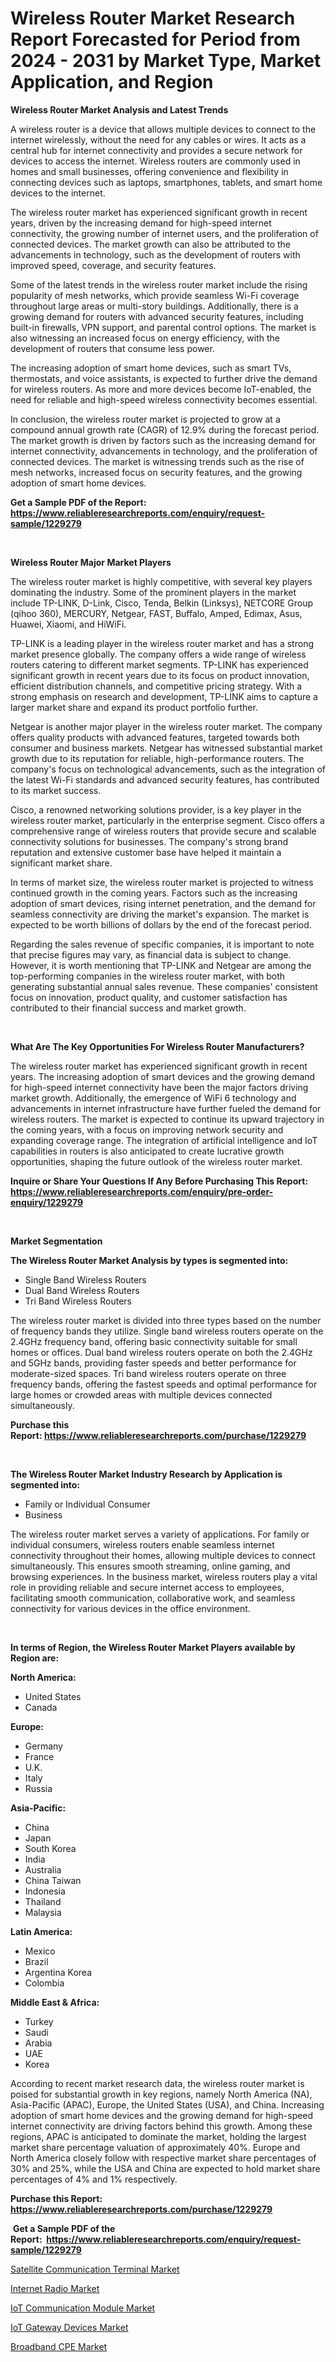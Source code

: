 <p><h1>Wireless Router Market Research Report Forecasted for Period from 2024 -  2031 by Market Type, Market Application, and Region</h1></p><p><strong>Wireless Router Market Analysis and Latest Trends</strong></p>
<p><p>A wireless router is a device that allows multiple devices to connect to the internet wirelessly, without the need for any cables or wires. It acts as a central hub for internet connectivity and provides a secure network for devices to access the internet. Wireless routers are commonly used in homes and small businesses, offering convenience and flexibility in connecting devices such as laptops, smartphones, tablets, and smart home devices to the internet.</p><p>The wireless router market has experienced significant growth in recent years, driven by the increasing demand for high-speed internet connectivity, the growing number of internet users, and the proliferation of connected devices. The market growth can also be attributed to the advancements in technology, such as the development of routers with improved speed, coverage, and security features.</p><p>Some of the latest trends in the wireless router market include the rising popularity of mesh networks, which provide seamless Wi-Fi coverage throughout large areas or multi-story buildings. Additionally, there is a growing demand for routers with advanced security features, including built-in firewalls, VPN support, and parental control options. The market is also witnessing an increased focus on energy efficiency, with the development of routers that consume less power.</p><p>The increasing adoption of smart home devices, such as smart TVs, thermostats, and voice assistants, is expected to further drive the demand for wireless routers. As more and more devices become IoT-enabled, the need for reliable and high-speed wireless connectivity becomes essential.</p><p>In conclusion, the wireless router market is projected to grow at a compound annual growth rate (CAGR) of 12.9% during the forecast period. The market growth is driven by factors such as the increasing demand for internet connectivity, advancements in technology, and the proliferation of connected devices. The market is witnessing trends such as the rise of mesh networks, increased focus on security features, and the growing adoption of smart home devices.</p></p>
<p><strong>Get a Sample PDF of the Report:&nbsp; <a href="https://www.reliableresearchreports.com/enquiry/request-sample/1229279">https://www.reliableresearchreports.com/enquiry/request-sample/1229279</a></strong></p>
<p>&nbsp;</p>
<p><strong>Wireless Router Major Market Players</strong></p>
<p><p>The wireless router market is highly competitive, with several key players dominating the industry. Some of the prominent players in the market include TP-LINK, D-Link, Cisco, Tenda, Belkin (Linksys), NETCORE Group (qihoo 360), MERCURY, Netgear, FAST, Buffalo, Amped, Edimax, Asus, Huawei, Xiaomi, and HiWiFi.</p><p>TP-LINK is a leading player in the wireless router market and has a strong market presence globally. The company offers a wide range of wireless routers catering to different market segments. TP-LINK has experienced significant growth in recent years due to its focus on product innovation, efficient distribution channels, and competitive pricing strategy. With a strong emphasis on research and development, TP-LINK aims to capture a larger market share and expand its product portfolio further.</p><p>Netgear is another major player in the wireless router market. The company offers quality products with advanced features, targeted towards both consumer and business markets. Netgear has witnessed substantial market growth due to its reputation for reliable, high-performance routers. The company's focus on technological advancements, such as the integration of the latest Wi-Fi standards and advanced security features, has contributed to its market success.</p><p>Cisco, a renowned networking solutions provider, is a key player in the wireless router market, particularly in the enterprise segment. Cisco offers a comprehensive range of wireless routers that provide secure and scalable connectivity solutions for businesses. The company's strong brand reputation and extensive customer base have helped it maintain a significant market share.</p><p>In terms of market size, the wireless router market is projected to witness continued growth in the coming years. Factors such as the increasing adoption of smart devices, rising internet penetration, and the demand for seamless connectivity are driving the market's expansion. The market is expected to be worth billions of dollars by the end of the forecast period.</p><p>Regarding the sales revenue of specific companies, it is important to note that precise figures may vary, as financial data is subject to change. However, it is worth mentioning that TP-LINK and Netgear are among the top-performing companies in the wireless router market, with both generating substantial annual sales revenue. These companies' consistent focus on innovation, product quality, and customer satisfaction has contributed to their financial success and market growth.</p></p>
<p>&nbsp;</p>
<p><strong>What Are The Key Opportunities For Wireless Router Manufacturers?</strong></p>
<p><p>The wireless router market has experienced significant growth in recent years. The increasing adoption of smart devices and the growing demand for high-speed internet connectivity have been the major factors driving market growth. Additionally, the emergence of WiFi 6 technology and advancements in internet infrastructure have further fueled the demand for wireless routers. The market is expected to continue its upward trajectory in the coming years, with a focus on improving network security and expanding coverage range. The integration of artificial intelligence and IoT capabilities in routers is also anticipated to create lucrative growth opportunities, shaping the future outlook of the wireless router market.</p></p>
<p><strong>Inquire or Share Your Questions If Any Before Purchasing This Report: <a href="https://www.reliableresearchreports.com/enquiry/pre-order-enquiry/1229279">https://www.reliableresearchreports.com/enquiry/pre-order-enquiry/1229279</a></strong></p>
<p>&nbsp;</p>
<p><strong>Market Segmentation</strong></p>
<p><strong>The Wireless Router Market Analysis by types is segmented into:</strong></p>
<p><ul><li>Single Band Wireless Routers</li><li>Dual Band Wireless Routers</li><li>Tri Band Wireless Routers</li></ul></p>
<p><p>The wireless router market is divided into three types based on the number of frequency bands they utilize. Single band wireless routers operate on the 2.4GHz frequency band, offering basic connectivity suitable for small homes or offices. Dual band wireless routers operate on both the 2.4GHz and 5GHz bands, providing faster speeds and better performance for moderate-sized spaces. Tri band wireless routers operate on three frequency bands, offering the fastest speeds and optimal performance for large homes or crowded areas with multiple devices connected simultaneously.</p></p>
<p><strong>Purchase this Report:&nbsp;<a href="https://www.reliableresearchreports.com/purchase/1229279">https://www.reliableresearchreports.com/purchase/1229279</a></strong></p>
<p>&nbsp;</p>
<p><strong>The Wireless Router Market Industry Research by Application is segmented into:</strong></p>
<p><ul><li>Family or Individual Consumer</li><li>Business</li></ul></p>
<p><p>The wireless router market serves a variety of applications. For family or individual consumers, wireless routers enable seamless internet connectivity throughout their homes, allowing multiple devices to connect simultaneously. This ensures smooth streaming, online gaming, and browsing experiences. In the business market, wireless routers play a vital role in providing reliable and secure internet access to employees, facilitating smooth communication, collaborative work, and seamless connectivity for various devices in the office environment.</p></p>
<p>&nbsp;</p>
<p><strong>In terms of Region, the Wireless Router Market Players available by Region are:</strong></p>
<p>
    <p> <strong> North America: </strong>
        <ul>
            <li>United States</li>
            <li>Canada</li>
        </ul>
        </p> 
    <p> <strong> Europe: </strong>
        <ul>
            <li>Germany</li>
            <li>France</li>
            <li>U.K.</li>
            <li>Italy</li>
            <li>Russia</li>
        </ul>
        </p> 
    <p> <strong> Asia-Pacific: </strong>
        <ul>
            <li>China</li>
            <li>Japan</li>
            <li>South Korea</li>
            <li>India</li>
            <li>Australia</li>
            <li>China Taiwan</li>
            <li>Indonesia</li>
            <li>Thailand</li>
            <li>Malaysia</li>
        </ul>
        </p> 
    <p> <strong> Latin America: </strong>
        <ul>
            <li>Mexico</li>
            <li>Brazil</li>
            <li>Argentina Korea</li>
            <li>Colombia</li>
        </ul>
        </p> 
    <p> <strong> Middle East & Africa: </strong>
        <ul>
            <li>Turkey</li>
            <li>Saudi</li>
            <li>Arabia</li>
            <li>UAE</li>
            <li>Korea</li>
        </ul>
    </p>
    </p>
<p><p>According to recent market research data, the wireless router market is poised for substantial growth in key regions, namely North America (NA), Asia-Pacific (APAC), Europe, the United States (USA), and China. Increasing adoption of smart home devices and the growing demand for high-speed internet connectivity are driving factors behind this growth. Among these regions, APAC is anticipated to dominate the market, holding the largest market share percentage valuation of approximately 40%. Europe and North America closely follow with respective market share percentages of 30% and 25%, while the USA and China are expected to hold market share percentages of 4% and 1% respectively.</p></p>
<p><strong>Purchase this Report: <a href="https://www.reliableresearchreports.com/purchase/1229279">https://www.reliableresearchreports.com/purchase/1229279</a></strong></p>
<p>&nbsp;<strong>Get a Sample PDF of the Report:&nbsp;&nbsp;<a href="https://www.reliableresearchreports.com/enquiry/request-sample/1229279">https://www.reliableresearchreports.com/enquiry/request-sample/1229279</a></strong></p>
<p><strong></strong></p>
<p><p><a href="https://github.com/bobicer/Market-Research-Report-List-1/blob/main/satellite-communication-terminal-market.md">Satellite Communication Terminal Market</a></p><p><a href="https://github.com/johnbach50/Market-Research-Report-List-1/blob/main/internet-radio-market.md">Internet Radio Market</a></p><p><a href="https://github.com/beatblasta/Market-Research-Report-List-1/blob/main/iot-communication-module-market.md">IoT Communication Module Market</a></p><p><a href="https://github.com/jsmusil/Market-Research-Report-List-1/blob/main/iot-gateway-devices-market.md">IoT Gateway Devices Market</a></p><p><a href="https://github.com/redneck06/Market-Research-Report-List-1/blob/main/broadband-cpe-market.md">Broadband CPE Market</a></p></p>